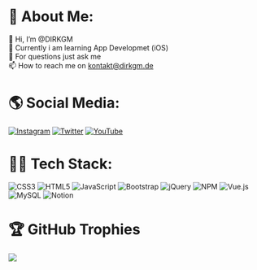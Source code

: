 # 🚀 About Me:
👋 Hi, I’m @DIRKGM <br>
🌱 Currently i am learning App Developmet (iOS)<br>
💬 For questions just ask me <br>
📫 How to reach me on kontakt@dirkgm.de<br>

# 🌎 Social Media:
[![Instagram](https://img.shields.io/badge/Instagram-%23E4405F.svg?logo=Instagram&logoColor=white)]([https://instagram.com/joeel56](https://www.instagram.com/dirk.meyer.em/)) [![Twitter](https://img.shields.io/badge/Twitter-%231DA1F2.svg?logo=Twitter&logoColor=white)]([https://twitter.com/joeel56](https://twitter.com/dirkmeyerem)) [![YouTube](https://img.shields.io/badge/YouTube-%23FF0000.svg?logo=YouTube&logoColor=white)](https://youtube.com/@DirkMeyerEM)

# 👨‍💻 Tech Stack:
![CSS3](https://img.shields.io/badge/css3-%231572B6.svg?style=for-the-badge&logo=css3&logoColor=white) ![HTML5](https://img.shields.io/badge/html5-%23E34F26.svg?style=for-the-badge&logo=html5&logoColor=white) ![JavaScript](https://img.shields.io/badge/javascript-%23323330.svg?style=for-the-badge&logo=javascript&logoColor=%23F7DF1E) ![Bootstrap](https://img.shields.io/badge/bootstrap-%23563D7C.svg?style=for-the-badge&logo=bootstrap&logoColor=white) ![jQuery](https://img.shields.io/badge/jquery-%230769AD.svg?style=for-the-badge&logo=jquery&logoColor=white) ![NPM](https://img.shields.io/badge/NPM-%23000000.svg?style=for-the-badge&logo=npm&logoColor=white) ![Vue.js](https://img.shields.io/badge/vuejs-%2335495e.svg?style=for-the-badge&logo=vuedotjs&logoColor=%234FC08D) ![MySQL](https://img.shields.io/badge/mysql-%2300f.svg?style=for-the-badge&logo=mysql&logoColor=white) ![Notion](https://img.shields.io/badge/Notion-%23000000.svg?style=for-the-badge&logo=notion&logoColor=white)

# 🏆 GitHub Trophies
![](https://github-profile-trophy.vercel.app/?username=dirkgm&theme=darkhub&no-frame=false&no-bg=true&margin-w=1)
